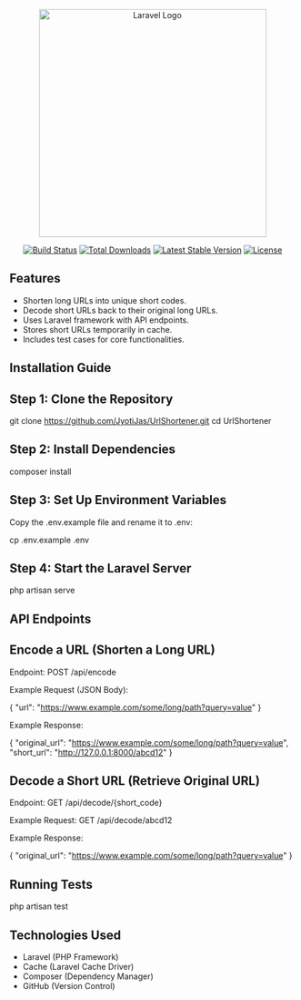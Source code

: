 <p align="center"><a href="https://laravel.com" target="_blank"><img src="https://raw.githubusercontent.com/laravel/art/master/logo-lockup/5%20SVG/2%20CMYK/1%20Full%20Color/laravel-logolockup-cmyk-red.svg" width="400" alt="Laravel Logo"></a></p>

<p align="center">
<a href="https://github.com/laravel/framework/actions"><img src="https://github.com/laravel/framework/workflows/tests/badge.svg" alt="Build Status"></a>
<a href="https://packagist.org/packages/laravel/framework"><img src="https://img.shields.io/packagist/dt/laravel/framework" alt="Total Downloads"></a>
<a href="https://packagist.org/packages/laravel/framework"><img src="https://img.shields.io/packagist/v/laravel/framework" alt="Latest Stable Version"></a>
<a href="https://packagist.org/packages/laravel/framework"><img src="https://img.shields.io/packagist/l/laravel/framework" alt="License"></a>
</p>

## Features

- Shorten long URLs into unique short codes.
- Decode short URLs back to their original long URLs.
- Uses Laravel framework with API endpoints.
- Stores short URLs temporarily in cache.
- Includes test cases for core functionalities.

## Installation Guide
## Step 1: Clone the Repository
git clone https://github.com/JyotiJas/UrlShortener.git
cd UrlShortener

## Step 2: Install Dependencies
composer install

## Step 3: Set Up Environment Variables
Copy the .env.example file and rename it to .env:

cp .env.example .env

## Step 4: Start the Laravel Server
php artisan serve

## API Endpoints
## Encode a URL (Shorten a Long URL)

Endpoint:
POST /api/encode

Example Request (JSON Body):

{
  "url": "https://www.example.com/some/long/path?query=value"
}

Example Response:

{
  "original_url": "https://www.example.com/some/long/path?query=value",
  "short_url": "http://127.0.0.1:8000/abcd12"
}

## Decode a Short URL (Retrieve Original URL)

Endpoint: 
GET /api/decode/{short_code}

Example Request:
GET /api/decode/abcd12

Example Response:

{
  "original_url": "https://www.example.com/some/long/path?query=value"
}

## Running Tests
php artisan test


## Technologies Used

- Laravel (PHP Framework)
- Cache (Laravel Cache Driver)
- Composer (Dependency Manager)
- GitHub (Version Control)

